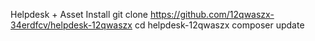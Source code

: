 Helpdesk + Asset 
Install
git clone https://github.com/12qwaszx-34erdfcv/helpdesk-12qwaszx
cd helpdesk-12qwaszx
composer update
